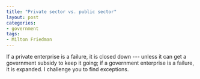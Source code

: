 ```yaml
---
title: "Private sector vs. public sector"
layout: post
categories:
- government
tags:
- Milton Friedman
---
```


If a private enterprise is a failure, it is closed down --- unless it can get a government subsidy to keep it going; if a government enterprise is a failure, it is expanded. I challenge you to find exceptions.